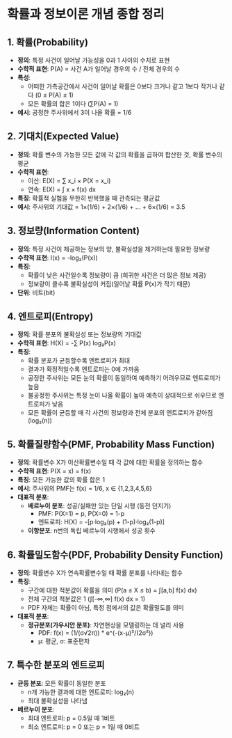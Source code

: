 # 확률과 정보이론 개념 종합 정리

## 1. 확률(Probability)

- **정의**: 특정 사건이 일어날 가능성을 0과 1 사이의 수치로 표현
- **수학적 표현**: P(A) = 사건 A가 일어날 경우의 수 / 전체 경우의 수
- **특성**:
  - 어떠한 가측공간에서 사건이 일어날 확률은 0보다 크거나 같고 1보다 작거나 같다 (0 ≤ P(A) ≤ 1)
  - 모든 확률의 합은 1이다 (∑P(A) = 1)
- **예시**: 공정한 주사위에서 3이 나올 확률 = 1/6

## 2. 기대치(Expected Value)

- **정의**: 확률 변수의 가능한 모든 값에 각 값의 확률을 곱하여 합산한 것, 확률 변수의 평균
- **수학적 표현**: 
  - 이산: E(X) = ∑ x_i × P(X = x_i) 
  - 연속: E(X) = ∫ x × f(x) dx
- **특징**: 확률적 실험을 무한히 반복했을 때 관측되는 평균값
- **예시**: 주사위의 기대값 = 1×(1/6) + 2×(1/6) + ... + 6×(1/6) = 3.5

## 3. 정보량(Information Content)

- **정의**: 특정 사건이 제공하는 정보의 양, 불확실성을 제거하는데 필요한 정보량
- **수학적 표현**: I(x) = -log₂(P(x))
- **특징**: 
  - 확률이 낮은 사건일수록 정보량이 큼 (희귀한 사건은 더 많은 정보 제공)
  - 정보량이 클수록 불확실성이 커짐(일어날 확률 P(x)가 작기 때문)
- **단위**: 비트(bit)

## 4. 엔트로피(Entropy)

- **정의**: 확률 분포의 불확실성 또는 정보량의 기대값
- **수학적 표현**: H(X) = -∑ P(x) log₂P(x)
- **특징**: 
  - 확률 분포가 균등할수록 엔트로피가 최대
  - 결과가 확정적일수록 엔트로피는 0에 가까움
  - 공정한 주사위는 모든 눈의 확률이 동일하여 예측하기 어려우므로 엔트로피가 높음
  - 불공정한 주사위는 특정 눈이 나올 확률이 높아 예측이 상대적으로 쉬우므로 엔트로피가 낮음
  - 모든 확률이 균등할 때 각 사건의 정보량과 전체 분포의 엔트로피가 같아짐(log₂(n))

## 5. 확률질량함수(PMF, Probability Mass Function)

- **정의**: 확률변수 X가 이산확률변수일 때 각 값에 대한 확률을 정의하는 함수
- **수학적 표현**: P(X = x) = f(x)
- **특징**: 모든 가능한 값의 확률 합은 1
- **예시**: 주사위의 PMF는 f(x) = 1/6, x ∈ {1,2,3,4,5,6}
- **대표적 분포**:
  - **베르누이 분포**: 성공/실패만 있는 단일 시행 (동전 던지기)
    - PMF: P(X=1) = p, P(X=0) = 1-p
    - 엔트로피: H(X) = -[p·log₂(p) + (1-p)·log₂(1-p)]
  - **이항분포**: n번의 독립 베르누이 시행에서 성공 횟수

## 6. 확률밀도함수(PDF, Probability Density Function)

- **정의**: 확률변수 X가 연속확률변수일 때 확률 분포를 나타내는 함수
- **특징**: 
  - 구간에 대한 적분값이 확률을 의미 (P(a ≤ X ≤ b) = ∫[a,b] f(x) dx)
  - 전체 구간의 적분값은 1 (∫[-∞,∞] f(x) dx = 1)
  - PDF 자체는 확률이 아님, 특정 점에서의 값은 확률밀도를 의미
- **대표적 분포**:
  - **정규분포(가우시안 분포)**: 자연현상을 모델링하는 데 널리 사용
    - PDF: f(x) = (1/(σ√2π)) * e^(-(x-μ)²/(2σ²))
    - μ: 평균, σ: 표준편차

## 7. 특수한 분포의 엔트로피

- **균등 분포**: 모든 확률이 동일한 분포
  - n개 가능한 결과에 대한 엔트로피: log₂(n)
  - 최대 불확실성을 나타냄
- **베르누이 분포**: 
  - 최대 엔트로피: p = 0.5일 때 1비트
  - 최소 엔트로피: p = 0 또는 p = 1일 때 0비트
